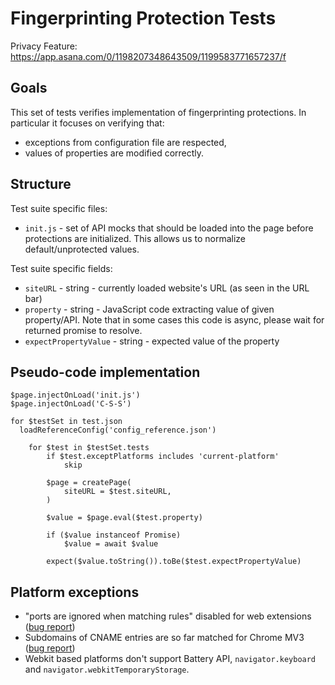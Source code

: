# Fingerprinting Protection Tests

Privacy Feature: https://app.asana.com/0/1198207348643509/1199583771657237/f

## Goals

This set of tests verifies implementation of fingerprinting protections. In particular it focuses on verifying that:

- exceptions from configuration file are respected,
- values of properties are modified correctly.

## Structure

Test suite specific files:

- `init.js` - set of API mocks that should be loaded into the page before protections are initialized. This allows us to normalize default/unprotected values.

Test suite specific fields:

- `siteURL` - string - currently loaded website's URL (as seen in the URL bar) 
- `property` - string - JavaScript code extracting value of given property/API. Note that in some cases this code is async, please wait for returned promise to resolve.
- `expectPropertyValue` - string - expected value of the property

## Pseudo-code implementation

```
$page.injectOnLoad('init.js')
$page.injectOnLoad('C-S-S')

for $testSet in test.json
  loadReferenceConfig('config_reference.json')

    for $test in $testSet.tests
        if $test.exceptPlatforms includes 'current-platform'
            skip

        $page = createPage(
            siteURL = $test.siteURL,
        )

        $value = $page.eval($test.property)

        if ($value instanceof Promise)
            $value = await $value

        expect($value.toString()).toBe($test.expectPropertyValue)
```

## Platform exceptions

- "ports are ignored when matching rules" disabled for web extensions ([bug report](https://app.asana.com/0/892838074342800/1201806214352982/f))
- Subdomains of CNAME entries are so far matched for Chrome MV3 ([bug report](https://app.asana.com/0/1200940319964997/1202246325586612/f))
- Webkit based platforms don't support Battery API, `navigator.keyboard` and `navigator.webkitTemporaryStorage`.
